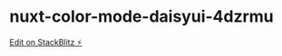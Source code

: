 # nuxt-color-mode-daisyui-4dzrmu

[Edit on StackBlitz ⚡️](https://stackblitz.com/edit/nuxt-color-mode-daisyui-juy3x9)